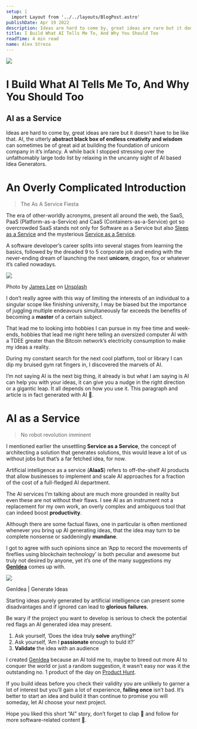 ```yaml
---
setup: |
  import Layout from '../../layouts/BlogPost.astro'
publishDate: Apr 19 2022
description: Ideas are hard to come by, great ideas are rare but it doesn’t have to be like that. AI, the utterly abstract black box of endless creativity and wisdom can sometimes be of great aid at building the…
title: I Build What AI Tells Me To, And Why You Should Too
readTime: 4 min read
name: Alex Streza
---
```


![](https://miro.medium.com/max/700/1*h-N3nqNmqN4hkcYYq2SKIA.png)

# I Build What AI Tells Me To, And Why You Should Too

## AI as a Service

Ideas are hard to come by, great ideas are rare but it doesn’t have to be like that. AI, the utterly **abstract black box of endless creativity and wisdom** can sometimes be of great aid at building the foundation of unicorn company in it’s infancy. A while back I stopped stressing over the unfathomably large todo list by relaxing in the uncanny sight of AI based Idea Generators.

# An Overly Complicated Introduction

> The As A Service Fiesta

The era of other-worldly acronyms, present all around the web, the SaaS, PaaS (Platform-as-a-Service) and CaaS (Containers-as-a-Service) got so overcrowded SaaS stands not only for Software as a Service but also [Sleep as a Service](https://nikhilthota.medium.com/sleep-as-a-service-saas-e0efa0924297) and the mysterious [Service as a Service](https://www.ft.com/content/f88bc87a-0e4b-11e2-8b92-00144feabdc0).

A software developer’s career splits into several stages from learning the basics, followed by the dreaded 9 to 5 corporate job and ending with the never-ending dream of launching the next **unicorn**, dragon, fox or whatever it’s called nowadays.

![](https://miro.medium.com/max/700/0*-P5H8Yg1I4wNVo6x)

Photo by [James Lee](https://unsplash.com/@picsbyjameslee?utm_source=medium&utm_medium=referral) on [Unsplash](https://unsplash.com?utm_source=medium&utm_medium=referral)

I don’t really agree with this way of limiting the interests of an individual to a singular scope like finishing university, I may be biased but the importance of juggling multiple endeavours simultaneously far exceeds the benefits of becoming a **master** of a certain subject.

That lead me to looking into hobbies I can pursue in my free time and week-ends, hobbies that lead me right here telling an oversized computer AI with a TDEE greater than the Bitcoin network’s electricity consumption to make my ideas a reality.

During my constant search for the next cool platform, tool or library I can dip my bruised gym rat fingers in, I discovered the marvels of AI.

I’m not saying AI is the next big thing, it already is but what I am saying is AI can help you with your ideas, it can give you a nudge in the right direction or a gigantic leap. It all depends on how you use it. This paragraph and article is in fact generated with AI 🤖.

# AI as a Service

> No robot revolution imminent

I mentioned earlier the unsettling **Service as a Service**, the concept of architecting a solution that generates solutions, this would leave a lot of us without jobs but that’s a far fetched idea, for now.

Artificial intelligence as a service (**AIaaS**) refers to off-the-shelf AI products that allow businesses to implement and scale AI approaches for a fraction of the cost of a full-fledged AI department.

The AI services I’m talking about are much more grounded in reality but even these are not without their flaws. I see AI as an instrument not a replacement for my own work, an overly complex and ambiguous tool that can indeed boost **productivity**.

Although there are some factual flaws, one in particular is often mentioned whenever you bring up AI generating ideas, that the idea may turn to be complete nonsense or saddeningly **mundane**.

I got to agree with such opinions since an ‘App to record the movements of fireflies using blockchain technology’ is both peculiar and awesome but truly not desired by anyone, yet it’s one of the many suggestions my [**GenIdea**](https://www.genidea.app/) comes up with.

![](https://miro.medium.com/max/700/1*Ciyc_iQhVIlLcgKDlt8dLA.png)

GenIdea | Generate Ideas

Starting ideas purely generated by artificial intelligence can present some disadvantages and if ignored can lead to **glorious failures**.

Be wary if the project you want to develop is serious to check the potential red flags an AI generated idea may present.

1.  Ask yourself, ‘Does the idea truly **solve** anything?’
2.  Ask yourself, ‘Am I **passionate** enough to buld it?’
3.  **Validate** the idea with an audience

I created [GenIdea](https://www.genidea.app/) because an AI told me to, maybe to breed out more AI to conquer the world or just a random suggestion, it wasn’t easy nor was it the outstanding no. 1 product of the day on [Product Hunt](https://www.producthunt.com/posts/genidea).

If you build ideas before you check their validity you are unlikely to garner a lot of interest but you’ll gain a lot of experience, **failing once** isn’t bad. It’s better to start an idea and build it than continue to promise you will someday, let AI choose your next project.

Hope you liked this short “AI” story, don’t forget to clap **👏** and follow for more software-related content 🚀.
